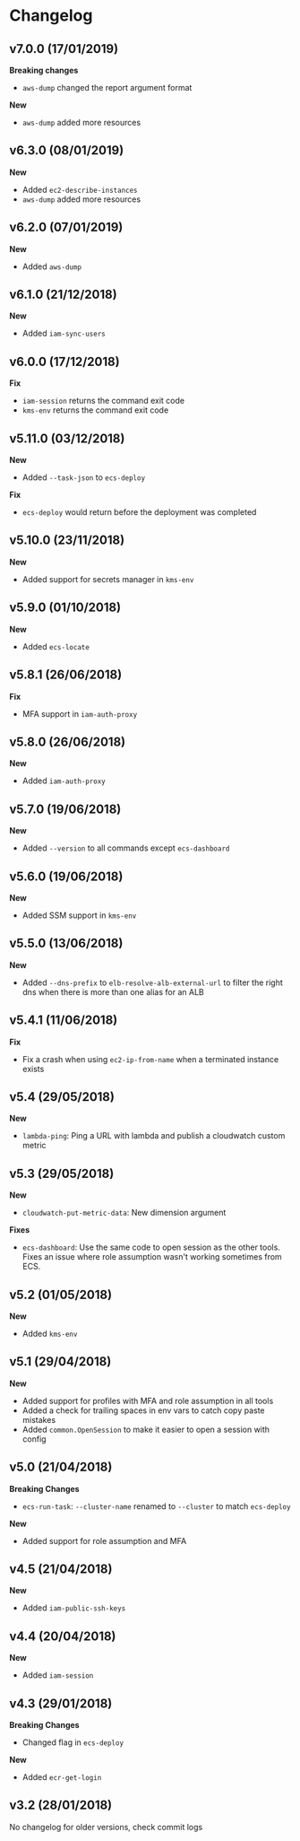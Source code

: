 # Changelog


## v7.0.0 (17/01/2019)

**Breaking changes**

* `aws-dump` changed the report argument format

**New**

* `aws-dump` added more resources



## v6.3.0 (08/01/2019)

**New**

* Added `ec2-describe-instances`
* `aws-dump` added more resources

## v6.2.0 (07/01/2019)

**New**

* Added `aws-dump`

## v6.1.0 (21/12/2018)

**New**

* Added `iam-sync-users`

## v6.0.0 (17/12/2018)

**Fix**

* `iam-session` returns the command exit code
* `kms-env` returns the command exit code

## v5.11.0 (03/12/2018)

**New**

* Added `--task-json` to `ecs-deploy`

**Fix**

* `ecs-deploy` would return before the deployment was completed

## v5.10.0 (23/11/2018)

**New**

* Added support for secrets manager in `kms-env`

## v5.9.0 (01/10/2018)

**New**

* Added `ecs-locate`

## v5.8.1 (26/06/2018)

**Fix**

* MFA support in `iam-auth-proxy`

## v5.8.0 (26/06/2018)

**New**

* Added `iam-auth-proxy`

## v5.7.0 (19/06/2018)

**New**

* Added `--version` to all commands except `ecs-dashboard`

## v5.6.0 (19/06/2018)

**New**

* Added SSM support in `kms-env`

## v5.5.0 (13/06/2018)

**New**

* Added `--dns-prefix` to `elb-resolve-alb-external-url` to filter the right dns when there is more than one alias for an ALB

## v5.4.1 (11/06/2018)

**Fix**

* Fix a crash when using `ec2-ip-from-name` when a terminated instance exists

## v5.4 (29/05/2018)

**New**

* `lambda-ping`: Ping a URL with lambda and publish a cloudwatch custom metric

## v5.3 (29/05/2018)

**New**

* `cloudwatch-put-metric-data`: New dimension argument

**Fixes**

* `ecs-dashboard`: Use the same code to open session as the other tools. Fixes an issue where role assumption wasn't working sometimes from ECS.

## v5.2 (01/05/2018)

**New**

* Added `kms-env`

## v5.1 (29/04/2018)

**New**

* Added support for profiles with MFA and role assumption in all tools
* Added a check for trailing spaces in env vars to catch copy paste mistakes
* Added `common.OpenSession` to make it easier to open a session with config

## v5.0 (21/04/2018)

**Breaking Changes**

* `ecs-run-task`: `--cluster-name` renamed to `--cluster` to match `ecs-deploy`

**New**

* Added support for role assumption and MFA

## v4.5 (21/04/2018)

**New**

* Added `iam-public-ssh-keys`

## v4.4 (20/04/2018)

**New**

* Added `iam-session`

## v4.3 (29/01/2018)

**Breaking Changes**

* Changed flag in `ecs-deploy`

**New**

* Added `ecr-get-login`

## v3.2 (28/01/2018)

No changelog for older versions, check commit logs
